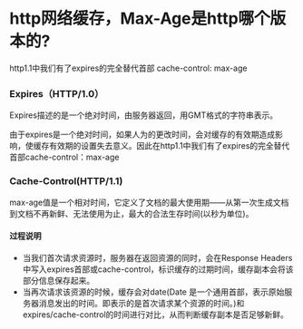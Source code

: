 # http网络缓存，Max-Age是http哪个版本的?

http1.1中我们有了expires的完全替代首部 cache-control: max-age

### Expires（HTTP/1.0）

Expires描述的是一个绝对时间，由服务器返回，用GMT格式的字符串表示。

由于expires是一个绝对时间，如果人为的更改时间，会对缓存的有效期造成影响，使缓存有效期的设置失去意义。因此在http1.1中我们有了expires的完全替代首部cache-control：max-age

### Cache-Control(HTTP/1.1)

max-age值是一个相对时间，它定义了文档的最大使用期——从第一次生成文档到文档不再新鲜、无法使用为止，最大的合法生存时间(以秒为单位)。

#### 过程说明

- 当我们首次请求资源时，服务器在返回资源的同时，会在Response Headers中写入expires首部或cache-control，标识缓存的过期时间，缓存副本会将该部分信息保存起来。
- 当再次请求该资源的时候，缓存会对date(Date 是一个通用首部，表示原始服务器消息发出的时间。即表示的是首次请求某个资源的时间。)和expires/cache-control的时间进行对比，从而判断缓存副本是否足够新鲜。